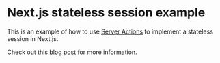 # Next.js stateless session example

This is an example of how to use [Server Actions](https://nextjs.org/docs/app/building-your-application/data-fetching/server-actions) to implement a stateless session in Next.js.

Check out this [blog post](https://blog.logto.io/nextjs-stateless-session/) for more information.
